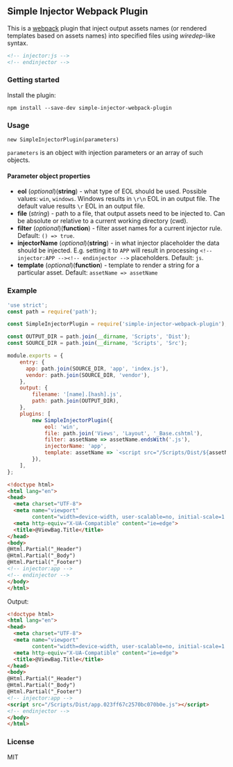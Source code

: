 ## Simple Injector Webpack Plugin

This is a [webpack](http://webpack.github.io/) plugin that inject output assets names (or rendered templates based on assets names) into specified files using _wiredep_-like syntax.

```html
<!-- injector:js -->
<!-- endinjector -->
```

### Getting started

Install the plugin:

```
npm install --save-dev simple-injector-webpack-plugin
```

### Usage

`new SimpleInjectorPlugin(parameters)`

`parameters` is an object with injection parameters or an array of such objects.

#### Parameter object properties

- **eol** (_optional_)(**string**) - what type of EOL should be used. Possible values: `win`, `windows`. Windows results in `\r\n` EOL in an output file. The default value results `\r` EOL in an output file.
- **file** (_string_) - path to a file, that output assets need to be injected to. Can be absolute or relative to a current working directory (cwd).
- **filter** (_optional_)(**function**) - filter asset names for a current injector rule. Default: `() => true`.
- **injectorName** (_optional_)(**string**) - in what injector placeholder the data should be injected. E.g. setting it to `APP` will result in processing `<!-- injector:APP --><!-- endinjector -->` placeholders. Default: `js`.
- **template** (_optional_)(**function**) - template to render a string for a particular asset. Default: `assetName => assetName`


### Example

```javascript
'use strict';
const path = require('path');

const SimpleInjectorPlugin = require('simple-injector-webpack-plugin');

const OUTPUT_DIR = path.join(__dirname, 'Scripts', 'Dist');
const SOURCE_DIR = path.join(__dirname, 'Scripts', 'Src');

module.exports = {
    entry: {
      app: path.join(SOURCE_DIR, 'app', 'index.js'),
      vendor: path.join(SOURCE_DIR, 'vendor'),
    },
    output: {
        filename: '[name].[hash].js',
        path: path.join(OUTPUT_DIR),
    },
    plugins: [
        new SimpleInjectorPlugin({
            eol: 'win',
            file: path.join('Views', 'Layout', '_Base.cshtml'),
            filter: assetName => assetName.endsWith('.js'),
            injectorName: 'app',
            template: assetName => `<script src="/Scripts/Dist/${assetName}"></script>`
        }),
    ],
};
```

```html
<!doctype html>
<html lang="en">
<head>
  <meta charset="UTF-8">
  <meta name="viewport"
        content="width=device-width, user-scalable=no, initial-scale=1.0, maximum-scale=1.0, minimum-scale=1.0">
  <meta http-equiv="X-UA-Compatible" content="ie=edge">
  <title>@ViewBag.Title</title>
</head>
<body>
@Html.Partial("_Header")
@Html.Partial("_Body")
@Html.Partial("_Footer")
<!-- injector:app -->
<!-- endinjector -->
</body>
</html>
```

Output:

```html
<!doctype html>
<html lang="en">
<head>
  <meta charset="UTF-8">
  <meta name="viewport"
        content="width=device-width, user-scalable=no, initial-scale=1.0, maximum-scale=1.0, minimum-scale=1.0">
  <meta http-equiv="X-UA-Compatible" content="ie=edge">
  <title>@ViewBag.Title</title>
</head>
<body>
@Html.Partial("_Header")
@Html.Partial("_Body")
@Html.Partial("_Footer")
<!-- injector:app -->
<script src="/Scripts/Dist/app.023ff67c2570bc070b0e.js"></script>
<!-- endinjector -->
</body>
</html>
```

### License

MIT